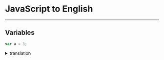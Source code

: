 # JavaScript to English

---

## Variables

```js
var a = 3;
```

<details>
<summary>translation</summary>

declare the variable "a" with var, and assign the number 3

</details>
